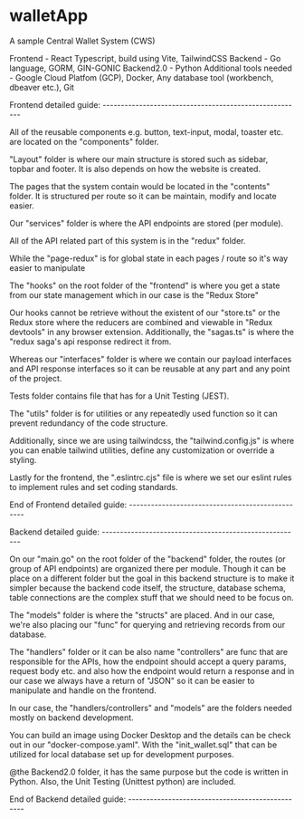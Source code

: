 # walletApp
A sample Central Wallet System (CWS)

Frontend - React Typescript, build using Vite, TailwindCSS
Backend - Go language, GORM, GIN-GONIC
Backend2.0 - Python
Additional tools needed - Google Cloud Platfom (GCP), Docker, Any database tool (workbench, dbeaver etc.), Git


Frontend detailed guide: -------------------------------------------------------

All of the reusable components e.g. button, text-input, modal, toaster etc. are located on the "components" folder.

"Layout" folder is where our main structure is stored such as sidebar, topbar and footer. It is also depends on how the website is created.

The pages that the system contain would be located in the "contents" folder. It is structured per route so it can be maintain, modify and locate easier. 

Our "services" folder is where the API endpoints are stored (per module).

All of the API related part of this system is in the "redux" folder. 

While the "page-redux" is for global state in each pages / route so it's way easier to manipulate 

The "hooks" on the root folder of the "frontend" is where you get a state from our state management which in our case is the "Redux Store"

Our hooks cannot be retrieve without the existent of our "store.ts" or the Redux store where the reducers are combined and viewable in "Redux devtools" in any browser extension. Additionally, the "sagas.ts" is where the "redux saga's api response redirect it from.

Whereas our "interfaces" folder is where we contain our payload interfaces and API response interfaces so it can be reusable at any part and any point of the project.

Tests folder contains file that has for a Unit Testing (JEST).

The "utils" folder is for utilities or any repeatedly used function so it can prevent redundancy of the code structure.

Additionally, since we are using tailwindcss, the "tailwind.config.js" is where you can enable tailwind utilities, define any customization or override a styling.

Lastly for the frontend, the ".eslintrc.cjs" file is where we set our eslint rules to implement rules and set coding standards.

End of Frontend detailed guide: -------------------------------------------------


Backend detailed guide: -------------------------------------------------------

On our "main.go" on the root folder of the "backend" folder, the routes (or group of API endpoints) are organized there per module. Though it can be place on a different folder but the goal in this backend structure is to make it simpler because the backend code itself, the structure, database schema, table connections are the complex stuff that we should need to be focus on.

The "models" folder is where the "structs" are placed. And in our case, we're also placing our "func" for querying and retrieving records from our database.

The "handlers" folder or it can be also name "controllers" are func that are responsible for the APIs, how the endpoint should accept a query params, request body etc. and also how the endpoint would return a response and in our case we always have a return of "JSON" so it can be easier to manipulate and handle on the frontend.

In  our case, the "handlers/controllers" and "models" are the folders needed mostly on backend development.

You can build an image using Docker Desktop and the details can be check out in our "docker-compose.yaml". With the "init_wallet.sql" that can be utilized for local database set up for development purposes.

@the Backend2.0 folder, it has the same purpose but the code is written in Python. Also, the Unit Testing (Unittest python) are included.

End of Backend detailed guide: -------------------------------------------------
